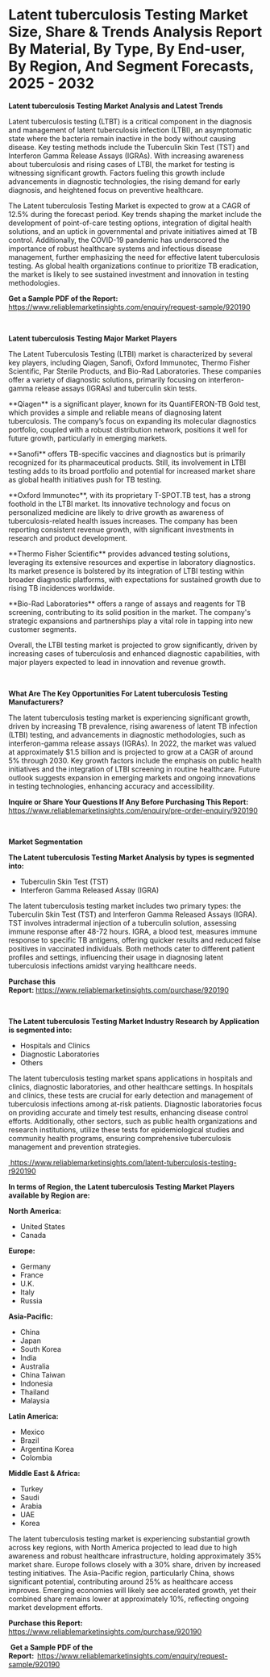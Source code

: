 <p><h1>Latent tuberculosis Testing Market Size, Share & Trends Analysis Report By Material, By Type, By End-user, By Region, And Segment Forecasts, 2025 - 2032</h1></p><p><strong>Latent tuberculosis Testing Market Analysis and Latest Trends</strong></p>
<p><p>Latent tuberculosis testing (LTBT) is a critical component in the diagnosis and management of latent tuberculosis infection (LTBI), an asymptomatic state where the bacteria remain inactive in the body without causing disease. Key testing methods include the Tuberculin Skin Test (TST) and Interferon Gamma Release Assays (IGRAs). With increasing awareness about tuberculosis and rising cases of LTBI, the market for testing is witnessing significant growth. Factors fueling this growth include advancements in diagnostic technologies, the rising demand for early diagnosis, and heightened focus on preventive healthcare.</p><p>The Latent tuberculosis Testing Market is expected to grow at a CAGR of 12.5% during the forecast period. Key trends shaping the market include the development of point-of-care testing options, integration of digital health solutions, and an uptick in governmental and private initiatives aimed at TB control. Additionally, the COVID-19 pandemic has underscored the importance of robust healthcare systems and infectious disease management, further emphasizing the need for effective latent tuberculosis testing. As global health organizations continue to prioritize TB eradication, the market is likely to see sustained investment and innovation in testing methodologies.</p></p>
<p><strong>Get a Sample PDF of the Report:&nbsp;</strong> <a href="https://www.reliablemarketinsights.com/enquiry/request-sample/920190?utm_campaign=3326&utm_medium=2&utm_source=Github&utm_content=ia&utm_term=18042025&utm_id=latent-tuberculosis-testing">https://www.reliablemarketinsights.com/enquiry/request-sample/920190</a></p>
<p>&nbsp;</p>
<p><strong>Latent tuberculosis Testing Major Market Players</strong></p>
<p><p>The Latent Tuberculosis Testing (LTBI) market is characterized by several key players, including Qiagen, Sanofi, Oxford Immunotec, Thermo Fisher Scientific, Par Sterile Products, and Bio-Rad Laboratories. These companies offer a variety of diagnostic solutions, primarily focusing on interferon-gamma release assays (IGRAs) and tuberculin skin tests.</p><p>**Qiagen** is a significant player, known for its QuantiFERON-TB Gold test, which provides a simple and reliable means of diagnosing latent tuberculosis. The company’s focus on expanding its molecular diagnostics portfolio, coupled with a robust distribution network, positions it well for future growth, particularly in emerging markets.</p><p>**Sanofi** offers TB-specific vaccines and diagnostics but is primarily recognized for its pharmaceutical products. Still, its involvement in LTBI testing adds to its broad portfolio and potential for increased market share as global health initiatives push for TB testing.</p><p>**Oxford Immunotec**, with its proprietary T-SPOT.TB test, has a strong foothold in the LTBI market. Its innovative technology and focus on personalized medicine are likely to drive growth as awareness of tuberculosis-related health issues increases. The company has been reporting consistent revenue growth, with significant investments in research and product development.</p><p>**Thermo Fisher Scientific** provides advanced testing solutions, leveraging its extensive resources and expertise in laboratory diagnostics. Its market presence is bolstered by its integration of LTBI testing within broader diagnostic platforms, with expectations for sustained growth due to rising TB incidences worldwide.</p><p>**Bio-Rad Laboratories** offers a range of assays and reagents for TB screening, contributing to its solid position in the market. The company's strategic expansions and partnerships play a vital role in tapping into new customer segments.</p><p>Overall, the LTBI testing market is projected to grow significantly, driven by increasing cases of tuberculosis and enhanced diagnostic capabilities, with major players expected to lead in innovation and revenue growth.</p></p>
<p>&nbsp;</p>
<p><strong>What Are The Key Opportunities For Latent tuberculosis Testing Manufacturers?</strong></p>
<p><p>The latent tuberculosis testing market is experiencing significant growth, driven by increasing TB prevalence, rising awareness of latent TB infection (LTBI) testing, and advancements in diagnostic methodologies, such as interferon-gamma release assays (IGRAs). In 2022, the market was valued at approximately $1.5 billion and is projected to grow at a CAGR of around 5% through 2030. Key growth factors include the emphasis on public health initiatives and the integration of LTBI screening in routine healthcare. Future outlook suggests expansion in emerging markets and ongoing innovations in testing technologies, enhancing accuracy and accessibility.</p></p>
<p><strong>Inquire or Share Your Questions If Any Before Purchasing This Report:</strong> <a href="https://www.reliablemarketinsights.com/enquiry/pre-order-enquiry/920190?utm_campaign=3326&utm_medium=2&utm_source=Github&utm_content=ia&utm_term=18042025&utm_id=latent-tuberculosis-testing">https://www.reliablemarketinsights.com/enquiry/pre-order-enquiry/920190</a></p>
<p>&nbsp;</p>
<p><strong>Market Segmentation</strong></p>
<p><strong>The Latent tuberculosis Testing Market Analysis by types is segmented into:</strong></p>
<p><ul><li>Tuberculin Skin Test (TST)</li><li>Interferon Gamma Released Assay (IGRA)</li></ul></p>
<p><p>The latent tuberculosis testing market includes two primary types: the Tuberculin Skin Test (TST) and Interferon Gamma Released Assays (IGRA). TST involves intradermal injection of a tuberculin solution, assessing immune response after 48-72 hours. IGRA, a blood test, measures immune response to specific TB antigens, offering quicker results and reduced false positives in vaccinated individuals. Both methods cater to different patient profiles and settings, influencing their usage in diagnosing latent tuberculosis infections amidst varying healthcare needs.</p></p>
<p><strong>Purchase this Report:&nbsp;</strong><a href="https://www.reliablemarketinsights.com/purchase/920190?utm_campaign=3326&utm_medium=2&utm_source=Github&utm_content=ia&utm_term=18042025&utm_id=latent-tuberculosis-testing">https://www.reliablemarketinsights.com/purchase/920190</a></p>
<p>&nbsp;</p>
<p><strong>The Latent tuberculosis Testing Market Industry Research by Application is segmented into:</strong></p>
<p><ul><li>Hospitals and Clinics</li><li>Diagnostic Laboratories</li><li>Others</li></ul></p>
<p><p>The latent tuberculosis testing market spans applications in hospitals and clinics, diagnostic laboratories, and other healthcare settings. In hospitals and clinics, these tests are crucial for early detection and management of tuberculosis infections among at-risk patients. Diagnostic laboratories focus on providing accurate and timely test results, enhancing disease control efforts. Additionally, other sectors, such as public health organizations and research institutions, utilize these tests for epidemiological studies and community health programs, ensuring comprehensive tuberculosis management and prevention strategies.</p></p>
<p><a href="https://www.reliablemarketinsights.com/latent-tuberculosis-testing-r920190?utm_campaign=3326&utm_medium=2&utm_source=Github&utm_content=ia&utm_term=18042025&utm_id=latent-tuberculosis-testing">&nbsp;https://www.reliablemarketinsights.com/latent-tuberculosis-testing-r920190</a></p>
<p><strong>In terms of Region, the Latent tuberculosis Testing Market Players available by Region are:</strong></p>
<p>
    <p> <strong> North America: </strong>
        <ul>
            <li>United States</li>
            <li>Canada</li>
        </ul>
        </p> 
    <p> <strong> Europe: </strong>
        <ul>
            <li>Germany</li>
            <li>France</li>
            <li>U.K.</li>
            <li>Italy</li>
            <li>Russia</li>
        </ul>
        </p> 
    <p> <strong> Asia-Pacific: </strong>
        <ul>
            <li>China</li>
            <li>Japan</li>
            <li>South Korea</li>
            <li>India</li>
            <li>Australia</li>
            <li>China Taiwan</li>
            <li>Indonesia</li>
            <li>Thailand</li>
            <li>Malaysia</li>
        </ul>
        </p> 
    <p> <strong> Latin America: </strong>
        <ul>
            <li>Mexico</li>
            <li>Brazil</li>
            <li>Argentina Korea</li>
            <li>Colombia</li>
        </ul>
        </p> 
    <p> <strong> Middle East & Africa: </strong>
        <ul>
            <li>Turkey</li>
            <li>Saudi</li>
            <li>Arabia</li>
            <li>UAE</li>
            <li>Korea</li>
        </ul>
    </p>
    </p>
<p><p>The latent tuberculosis testing market is experiencing substantial growth across key regions, with North America projected to lead due to high awareness and robust healthcare infrastructure, holding approximately 35% market share. Europe follows closely with a 30% share, driven by increased testing initiatives. The Asia-Pacific region, particularly China, shows significant potential, contributing around 25% as healthcare access improves. Emerging economies will likely see accelerated growth, yet their combined share remains lower at approximately 10%, reflecting ongoing market development efforts.</p></p>
<p><strong>Purchase this Report: </strong><a href="https://www.reliablemarketinsights.com/purchase/920190?utm_campaign=3326&utm_medium=2&utm_source=Github&utm_content=ia&utm_term=18042025&utm_id=latent-tuberculosis-testing">https://www.reliablemarketinsights.com/purchase/920190</a></p>
<p>&nbsp;<strong>Get a Sample PDF of the Report:&nbsp;&nbsp;</strong><a href="https://www.reliablemarketinsights.com/enquiry/request-sample/920190?utm_campaign=3326&utm_medium=2&utm_source=Github&utm_content=ia&utm_term=18042025&utm_id=latent-tuberculosis-testing">https://www.reliablemarketinsights.com/enquiry/request-sample/920190</a></p>
<p><strong></strong></p>
<p><p></p><p></p><p></p></p>